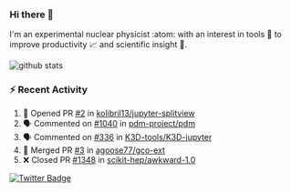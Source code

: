 ### Hi there 👋 

I'm an experimental nuclear physicist :atom: with an interest in tools :wrench: to improve productivity :chart_with_upwards_trend: and scientific insight :telescope:.

![github stats](https://github-readme-stats.vercel.app/api?username=agoose77&show_icons=true&hide_rank=true&hide_title=true&bg_color=30,e76445,904e95&text_color=efe3ec&icon_color=efe3ec)
<!--
**agoose77/agoose77** is a ✨ _special_ ✨ repository because its `README.md` (this file) appears on your GitHub profile.

Here are some ideas to get you started:

- 🔭 I’m currently working on ...
- 🌱 I’m currently learning ...
- 👯 I’m looking to collaborate on ...
- 🤔 I’m looking for help with ...
- 💬 Ask me about ...
- 📫 How to reach me: ...
- 😄 Pronouns: ...
- ⚡ Fun fact: ...
-->

### :zap: Recent Activity
<!--START_SECTION:activity-->
1. 💪 Opened PR [#2](https://github.com/kolibril13/jupyter-splitview/pull/2) in [kolibril13/jupyter-splitview](https://github.com/kolibril13/jupyter-splitview)
2. 🗣 Commented on [#1040](https://github.com/pdm-project/pdm/issues/1040) in [pdm-project/pdm](https://github.com/pdm-project/pdm)
3. 🗣 Commented on [#336](https://github.com/K3D-tools/K3D-jupyter/issues/336) in [K3D-tools/K3D-jupyter](https://github.com/K3D-tools/K3D-jupyter)
4. 🎉 Merged PR [#3](https://github.com/agoose77/gco-ext/pull/3) in [agoose77/gco-ext](https://github.com/agoose77/gco-ext)
5. ❌ Closed PR [#1348](https://github.com/scikit-hep/awkward-1.0/pull/1348) in [scikit-hep/awkward-1.0](https://github.com/scikit-hep/awkward-1.0)
<!--END_SECTION:activity-->


[![Twitter Badge](https://img.shields.io/twitter/follow/agoose77?style=flat-square&logo=Twitter&logoColor=white&color=cornflowerblue)](https://twitter.com/agoose77)
